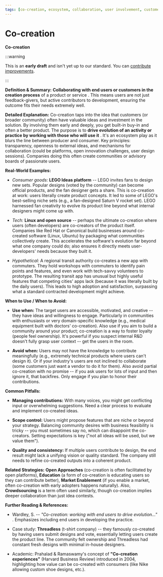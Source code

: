 ```yaml
---
tags: [co-creation, ecosystem, collaboration, user involvement, customer feedback, open innovation, community]
---
```


# Co-creation

**Co-creation**

:::warning

This is an **early draft** and isn't yet up to our standard.
You can [contribute improvements](https://github.com/dave1010/wardley-leadership-strategies).

:::


**Definition & Summary:** **Collaborating with end users or customers in the creation process** of a product or service . This means users are not just feedback-givers, but active contributors to development, ensuring the outcome fits their needs extremely well.

**Detailed Explanation:** Co-creation taps into the idea that customers (or broader community) often have valuable ideas and investment in the solution. By involving them early and deeply, you get built-in buy-in and often a better product. The purpose is to **drive evolution of an activity or practice by working with those who will use it** . It's an ecosystem play as it blurs the line between producer and consumer. Key principles: transparency, openness to external ideas, and mechanisms for collaboration (could be platforms, open innovation challenges, user design sessions). Companies doing this often create communities or advisory boards of passionate users.

**Real-World Examples:**

-  *Consumer goods:* **LEGO Ideas platform** -- LEGO invites fans to design new sets. Popular designs (voted by the community) can become official products, and the fan designer gets a share. This is co-creation at work: users literally create product concepts. It led to some of LEGO's best-selling niche sets (e.g., a fan-designed Saturn V rocket set). LEGO harnessed fan creativity to evolve its product line beyond what internal designers might come up with.

-  *Tech:* **Linux and open source** -- perhaps the ultimate co-creation where users (often developers) are co-creators of the product itself. Companies like Red Hat or Canonical build businesses around co-created software (Linux, Ubuntu) by packaging what communities collectively create. This accelerates the software's evolution far beyond what one company could do; also ensures it directly meets user-developers' needs because they built it.

-  *Hypothetical:* A regional transit authority co-creates a new app with commuters. They hold workshops with commuters to identify pain points and features, and even work with tech-savvy volunteers to prototype. The resulting transit app has unusual but highly useful features that competing cities' apps lack (because it was literally built by the daily users). This leads to high adoption and satisfaction, surpassing what a standard contracted development might achieve.

**When to Use / When to Avoid:**

-  **Use when:** The target users are accessible, motivated, and creative -- they have ideas and willingness to engage. Particularly in communities with enthusiasts or very domain-specific knowledge (e.g., medical equipment built with doctors' co-creation). Also use if you aim to build a community around your product; co-creation is a way to foster loyalty (people feel ownership). It's powerful if you suspect internal R&D doesn't fully grasp user context -- get the users in the room.

-  **Avoid when:** Users may not have the knowledge to contribute meaningfully (e.g., extremely technical products where users can't design it). Or if your industry's users are not inclined to collaborate (some customers just want a vendor to do it for them). Also avoid partial co-creation with no promise -- if you ask users for lots of input and then ignore it, that backfires. Only engage if you plan to honor their contributions.

**Common Pitfalls:**

-  **Managing contributions:** With many voices, you might get conflicting input or overwhelming suggestions. Need a clear process to evaluate and implement co-created ideas.

-  **Scope control:** Users might propose features that are niche or beyond your strategy. Balancing community desires with business feasibility is tricky -- you must sometimes say no, which can disappoint the co-creators. Setting expectations is key ("not all ideas will be used, but we value them").

-  **Quality and consistency:** If multiple users contribute to design, the end result might lack a unifying vision or quality standard. The company still needs to refine co-created outputs into a coherent product.

**Related Strategies:** **Open Approaches** (co-creation is often facilitated by open platforms), **Education** (a form of co-creation is educating users so they can contribute better), **Market Enablement** (if you enable a market, often co-creation with early adopters happens naturally). Also, **Crowdsourcing** is a term often used similarly, though co-creation implies deeper collaboration than just idea contests.

**Further Reading & References:**

-  Wardley, S. -- *"Co-creation: working with end users to drive evolution..."* . Emphasizes including end users in developing the practice.

-  Case study: **Threadless** (t-shirt company) -- they famously co-created by having users submit designs and vote, essentially letting users create the product line. The community felt ownership and Threadless had constant fresh designs with minimal in-house designers.

-  Academic: Prahalad & Ramaswamy's concept of **"Co-creation experiences"** (Harvard Business Review) introduced in 2004, highlighting how value can be co-created with consumers (like Nike allowing custom shoe designs, etc.).